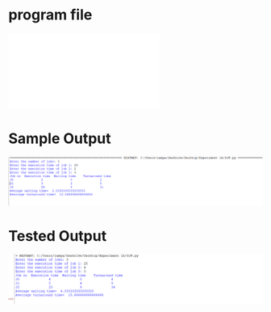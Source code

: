 # program file
![program file](SJF.py)

# Sample Output
![Sample Output](SampleOutput.png)

# Tested Output
![Tested Output](TestedOutput.png)


